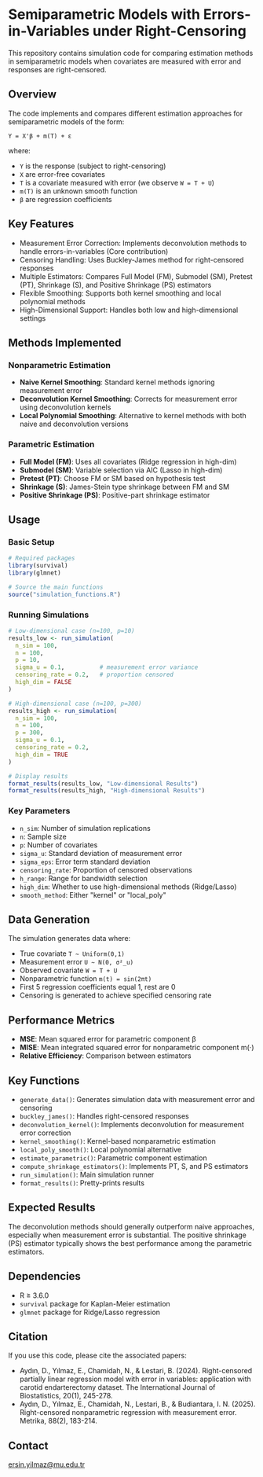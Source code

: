 # Semiparametric Models with Errors-in-Variables under Right-Censoring

This repository contains simulation code for comparing estimation methods in semiparametric models when covariates are measured with error and responses are right-censored.

## Overview

The code implements and compares different estimation approaches for semiparametric models of the form:

```
Y = X'β + m(T) + ε
```

where:
- `Y` is the response (subject to right-censoring)
- `X` are error-free covariates 
- `T` is a covariate measured with error (we observe `W = T + U`)
- `m(T)` is an unknown smooth function
- `β` are regression coefficients

## Key Features

- Measurement Error Correction: Implements deconvolution methods to handle errors-in-variables (Core contribution)
- Censoring Handling: Uses Buckley-James method for right-censored responses
- Multiple Estimators: Compares Full Model (FM), Submodel (SM), Pretest (PT), Shrinkage (S), and Positive Shrinkage (PS) estimators
- Flexible Smoothing: Supports both kernel smoothing and local polynomial methods
- High-Dimensional Support: Handles both low and high-dimensional settings

## Methods Implemented

### Nonparametric Estimation
- **Naive Kernel Smoothing**: Standard kernel methods ignoring measurement error
- **Deconvolution Kernel Smoothing**: Corrects for measurement error using deconvolution kernels
- **Local Polynomial Smoothing**: Alternative to kernel methods with both naive and deconvolution versions

### Parametric Estimation
- **Full Model (FM)**: Uses all covariates (Ridge regression in high-dim)
- **Submodel (SM)**: Variable selection via AIC (Lasso in high-dim)
- **Pretest (PT)**: Choose FM or SM based on hypothesis test
- **Shrinkage (S)**: James-Stein type shrinkage between FM and SM
- **Positive Shrinkage (PS)**: Positive-part shrinkage estimator

## Usage

### Basic Setup

```r
# Required packages
library(survival)
library(glmnet)

# Source the main functions
source("simulation_functions.R")
```

### Running Simulations

```r
# Low-dimensional case (n=100, p=10)
results_low <- run_simulation(
  n_sim = 100,
  n = 100, 
  p = 10,
  sigma_u = 0.1,          # measurement error variance
  censoring_rate = 0.2,   # proportion censored
  high_dim = FALSE
)

# High-dimensional case (n=100, p=300)  
results_high <- run_simulation(
  n_sim = 100,
  n = 100,
  p = 300,
  sigma_u = 0.1,
  censoring_rate = 0.2,
  high_dim = TRUE
)

# Display results
format_results(results_low, "Low-dimensional Results")
format_results(results_high, "High-dimensional Results")
```

### Key Parameters

- `n_sim`: Number of simulation replications
- `n`: Sample size
- `p`: Number of covariates
- `sigma_u`: Standard deviation of measurement error
- `sigma_eps`: Error term standard deviation  
- `censoring_rate`: Proportion of censored observations
- `h_range`: Range for bandwidth selection
- `high_dim`: Whether to use high-dimensional methods (Ridge/Lasso)
- `smooth_method`: Either "kernel" or "local_poly"

## Data Generation

The simulation generates data where:
- True covariate `T ~ Uniform(0,1)`
- Measurement error `U ~ N(0, σ²_u)`
- Observed covariate `W = T + U`
- Nonparametric function `m(t) = sin(2πt)`
- First 5 regression coefficients equal 1, rest are 0
- Censoring is generated to achieve specified censoring rate

## Performance Metrics

- **MSE**: Mean squared error for parametric component β
- **MISE**: Mean integrated squared error for nonparametric component m(·)
- **Relative Efficiency**: Comparison between estimators

## Key Functions

- `generate_data()`: Generates simulation data with measurement error and censoring
- `buckley_james()`: Handles right-censored responses
- `deconvolution_kernel()`: Implements deconvolution for measurement error correction
- `kernel_smoothing()`: Kernel-based nonparametric estimation
- `local_poly_smooth()`: Local polynomial alternative
- `estimate_parametric()`: Parametric component estimation
- `compute_shrinkage_estimators()`: Implements PT, S, and PS estimators
- `run_simulation()`: Main simulation runner
- `format_results()`: Pretty-prints results

## Expected Results

The deconvolution methods should generally outperform naive approaches, especially when measurement error is substantial. The positive shrinkage (PS) estimator typically shows the best performance among the parametric estimators.

## Dependencies

- R ≥ 3.6.0
- `survival` package for Kaplan-Meier estimation
- `glmnet` package for Ridge/Lasso regression

## Citation

If you use this code, please cite the associated papers:
- Aydın, D., Yılmaz, E., Chamidah, N., & Lestari, B. (2024). Right-censored partially linear regression model with error in variables: application with carotid endarterectomy dataset. The International Journal of Biostatistics, 20(1), 245-278.
- Aydın, D., Yılmaz, E., Chamidah, N., Lestari, B., & Budiantara, I. N. (2025). Right-censored nonparametric regression with measurement error. Metrika, 88(2), 183-214. 



## Contact
ersin.yilmaz@mu.edu.tr

